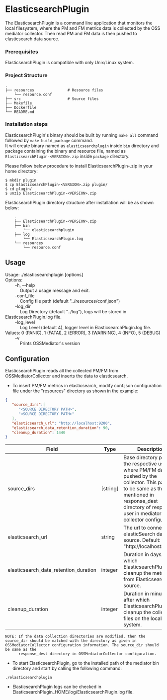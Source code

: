 # ElasticsearchPlugin

The ElasticsearchPlugin is a command line application that monitors the local filesystem, where the PM and FM metrics data is collected by the OSS mediator collector.
Then read PM and FM data is then pushed to elasticsearch data source.

### Prerequisites

ElasticsearchPlugin is compatible with only Unix/Linux system.

### Project Structure
    .  
    ├── resources               # Resource files  
        └── resource.conf  
    ├── src                     # Source files  
    ├── Makefile  
    ├── Dockerfile  
    └── README.md  

### Installation steps

ElasticsearchPlugin's binary should be built by running `make all` command followed by `make build_package` command.  
It will create binary named as `elasticsearchplugin` inside `bin` directory and package containing the binary and resource file, named as `ElasticsearchPlugin-<VERSION>.zip` inside `package` directory.  
  
Please follow below procedure to install ElasticsearchPlugin-<VERSION>.zip in your home directory:

````
$ mkdir plugin
$ cp ElasticsearchPlugin-<VERSION>.zip plugin/
$ cd plugin/
$ unzip ElasticsearchPlugin-<VERSION>.zip
````

ElasticsearchPlugin directory structure after installation will be as shown below:

````
    .
    ├── ElasticsearchPlugin-<VERSION>.zip
    ├── bin
        └── elasticsearchplugin
    ├── log
        └── ElasticsearchPlugin.log
    └── resources
        └── resource.conf
````

## Usage
Usage: ./elasticsearchplugin [options]  
Options:  
&nbsp;&nbsp;&nbsp;&nbsp;&nbsp;&nbsp;&nbsp;&nbsp;-h, --help  
&nbsp;&nbsp;&nbsp;&nbsp;&nbsp;&nbsp;&nbsp;&nbsp;&nbsp;&nbsp;&nbsp;&nbsp;Output a usage message and exit.  
&nbsp;&nbsp;&nbsp;&nbsp;&nbsp;&nbsp;&nbsp;&nbsp;-conf_file  
&nbsp;&nbsp;&nbsp;&nbsp;&nbsp;&nbsp;&nbsp;&nbsp;&nbsp;&nbsp;&nbsp;&nbsp;Config file path (default "../resources/conf.json")  
&nbsp;&nbsp;&nbsp;&nbsp;&nbsp;&nbsp;&nbsp;&nbsp;-log_dir  
&nbsp;&nbsp;&nbsp;&nbsp;&nbsp;&nbsp;&nbsp;&nbsp;&nbsp;&nbsp;&nbsp;&nbsp;Log Directory (default "../log"), logs will be stored in ElasticsearchPlugin.log file.  
&nbsp;&nbsp;&nbsp;&nbsp;&nbsp;&nbsp;&nbsp;&nbsp;-log_level  
&nbsp;&nbsp;&nbsp;&nbsp;&nbsp;&nbsp;&nbsp;&nbsp;&nbsp;&nbsp;&nbsp;&nbsp;Log Level (default 4), logger level in ElasticsearchPlugin.log file. Values: 0 (PANIC), 1 (FATAl), 2 (ERROR), 3 (WARNING), 4 (INFO), 5 (DEBUG)  
&nbsp;&nbsp;&nbsp;&nbsp;&nbsp;&nbsp;&nbsp;&nbsp;-v  
&nbsp;&nbsp;&nbsp;&nbsp;&nbsp;&nbsp;&nbsp;&nbsp;&nbsp;&nbsp;&nbsp;&nbsp;Prints OSSMediator's version  

## Configuration

ElasticsearchPlugin reads all the collected PM/FM from OSSMediatorCollector and inserts the data to elasticsearch.

* To insert PM/FM metrics in elasticsearch, modify conf.json configuration file under the "resources" directory as shown in the example:

````json
{ 
   "source_dirs":[ 
      "<SOURCE DIRECTORY PATH>",
      "<SOURCE DIRECTORY PATH>"
   ],
   "elasticsearch_url": "http://localhost:9200",
   "elasticsearch_data_retention_duration": 90,
   "cleanup_duration": 1440
}
````

| Field                                 | Type        | Description                                                               |
|---------------------------------------|-------------|---------------------------------------------------------------------------|
| source_dirs                           | [string]    | Base directory path of the respective user where PM/FM data is pushed by the collector. This path has to be same as the path mentioned in response_dest directory of respective user in mediator collector configuration.  |
| elasticsearch_url                     | string      | The url to connect to elasticSearch data source. Default: "http://localhost:9200".  |
| elasticsearch_data_retention_duration | integer     | Duration in days, after which ElasticsearchPlugin will cleanup the metrics from Elasticsearch data source.  |
| cleanup_duration                      | integer     | Duration in minutes, after which ElasticsearchPlugin will cleanup the collected files on the local file system.  |

````
NOTE: If the data collection directories are modified, then the source_dir should be matched with the directory as given in OSSMediatorCollector configuration information. The source_dir should be same as the
      response_dest directory in OSSMediatorCollector configuration.
````

* To start ElasticsearchPlugin, go to the installed path of the mediator bin directory and start by calling the following command:

````
./elasticsearchplugin
````

* ElasticsearchPlugin logs can be checked in ElasticsearchPlugin_HOME/log/ElasticsearchPlugin.log file.
